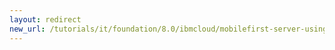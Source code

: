 ```yaml
---
layout: redirect
new_url: /tutorials/it/foundation/8.0/ibmcloud/mobilefirst-server-using-scripts-lbp/securing-containers/
---
```

